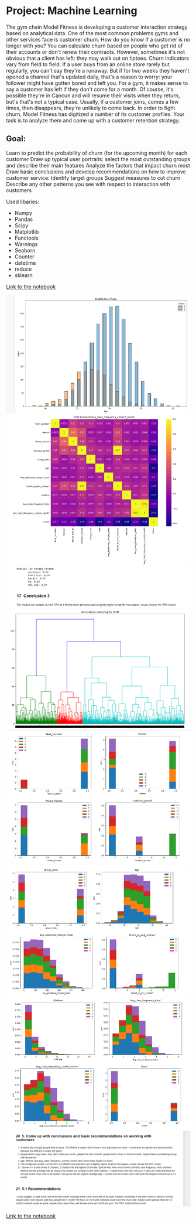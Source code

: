 # Project: Machine Learning
The gym chain Model Fitness is developing a customer interaction strategy based on analytical data.
One of the most common problems gyms and other services face is customer churn. How do you know if a customer is no longer with you? You can calculate churn based on people who get rid of their accounts or don't renew their contracts. However, sometimes it's not obvious that a client has left: they may walk out on tiptoes.
Churn indicators vary from field to field. If a user buys from an online store rarely but regularly, you can't say they're a runaway. But if for two weeks they haven't opened a channel that's updated daily, that's a reason to worry: your follower might have gotten bored and left you.
For a gym, it makes sense to say a customer has left if they don't come for a month. Of course, it's possible they're in Cancun and will resume their visits when they return, but's that's not a typical case. Usually, if a customer joins, comes a few times, then disappears, they're unlikely to come back.
In order to fight churn, Model Fitness has digitized a number of its customer profiles. Your task is to analyze them and come up with a customer retention strategy.

## Goal:
Learn to predict the probability of churn (for the upcoming month) for each customer
Draw up typical user portraits: select the most outstanding groups and describe their main features
Analyze the factors that impact churn most
Draw basic conclusions and develop recommendations on how to improve customer service:
Identify target groups
Suggest measures to cut churn
Describe any other patterns you see with respect to interaction with customers

Used libaries:
- Numpy
- Pandas
- Scipy
- Matplotlib
- Functools
- Warnings
- Seaborn
- Counter
- datetime
- reduce
- sklearn

[Link to the notebook](https://github.com/Tommy-Python/Data-Analysis-Portfolio/blob/main/ml_churnrate/ML-Churnrate.ipynb)

<p align="center"> 
<img src="img1.png"> 
<img src="img2.png"> 
<img src="img3.png"> 
<img src="img4.png"> 
<img src="img5.png"> 
<img src="img6.png"> 
<img src="img7.png"> 
<img src="img8.png">
</p>

[Link to the notebook](https://github.com/Tommy-Python/Data-Analysis-Portfolio/blob/main/ml_churnrate/ML-Churnrate.ipynb)
